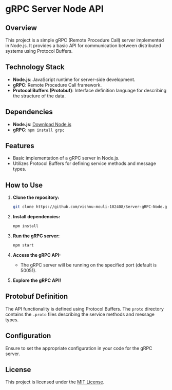 # gRPC Server Node API

## Overview

This project is a simple gRPC (Remote Procedure Call) server implemented in Node.js. It provides a basic API for communication between distributed systems using Protocol Buffers.

## Technology Stack

- **Node.js**: JavaScript runtime for server-side development.
- **gRPC**: Remote Procedure Call framework.
- **Protocol Buffers (Protobuf)**: Interface definition language for describing the structure of the data.

## Dependencies

- **Node.js**: [Download Node.js](https://nodejs.org/)
- **gRPC**: `npm install grpc`

## Features

- Basic implementation of a gRPC server in Node.js.
- Utilizes Protocol Buffers for defining service methods and message types.

## How to Use

1. **Clone the repository:**
    ```bash
    git clone https://github.com/vishnu-mouli-102408/Server-gRPC-Node.git
    ```

2. **Install dependencies:**
    ```bash
    npm install
    ```

3. **Run the gRPC server:**
    ```bash
    npm start
    ```

4. **Access the gRPC API:**
    - The gRPC server will be running on the specified port (default is 50051).

5. **Explore the gRPC API!**

## Protobuf Definition

The API functionality is defined using Protocol Buffers. The `proto` directory contains the `.proto` files describing the service methods and message types.

## Configuration

Ensure to set the appropriate configuration in your code for the gRPC server.

## License

This project is licensed under the [MIT License](LICENSE).
